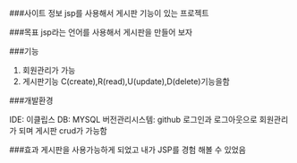


###사이트 정보 
jsp를 사용해서 게시판 기능이 있는 프로젝트 


###목표
jsp라는 언어를 사용해서 게시판을 만들어 보자 


###기능
1) 회원관리가 가능
2) 게시판기능 C(create),R(read),U(update),D(delete)기능을함 


###개발환경

IDE: 이클립스
DB: MYSQL
버전관리시스템: github
로그인과 로그아웃으로 회원관리가 되며 게시판 crud가 가능함

###효과
게시판을 사용가능하게 되었고 내가 JSP를 경험 해볼 수 있었음 
